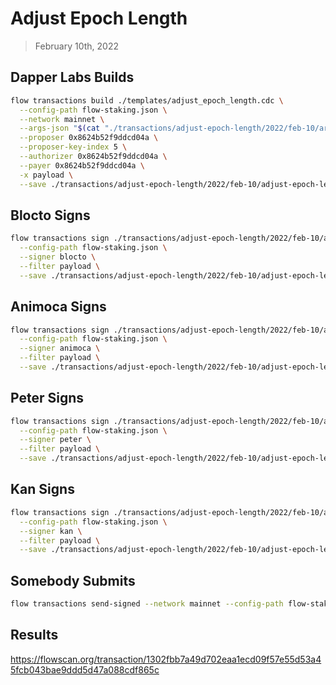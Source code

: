 # Adjust Epoch Length

> February 10th, 2022

## Dapper Labs Builds

```sh
flow transactions build ./templates/adjust_epoch_length.cdc \
  --config-path flow-staking.json \
  --network mainnet \
  --args-json "$(cat "./transactions/adjust-epoch-length/2022/feb-10/arguments.json")" \
  --proposer 0x8624b52f9ddcd04a \
  --proposer-key-index 5 \
  --authorizer 0x8624b52f9ddcd04a \
  --payer 0x8624b52f9ddcd04a \
  -x payload \
  --save ./transactions/adjust-epoch-length/2022/feb-10/adjust-epoch-length-feb-10-unsigned.rlp
```

## Blocto Signs

```sh
flow transactions sign ./transactions/adjust-epoch-length/2022/feb-10/adjust-epoch-length-feb-10-unsigned.rlp \
  --config-path flow-staking.json \
  --signer blocto \
  --filter payload \
  --save ./transactions/adjust-epoch-length/2022/feb-10/adjust-epoch-length-feb-10-sig-1.rlp
```

## Animoca Signs

```sh
flow transactions sign ./transactions/adjust-epoch-length/2022/feb-10/adjust-epoch-length-feb-10-sig-1.rlp \
  --config-path flow-staking.json \
  --signer animoca \
  --filter payload \
  --save ./transactions/adjust-epoch-length/2022/feb-10/adjust-epoch-length-feb-10-sig-2.rlp
```

## Peter Signs

```sh
flow transactions sign ./transactions/adjust-epoch-length/2022/feb-10/adjust-epoch-length-feb-10-sig-2.rlp \
  --config-path flow-staking.json \
  --signer peter \
  --filter payload \
  --save ./transactions/adjust-epoch-length/2022/feb-10/adjust-epoch-length-feb-10-sig-3.rlp
```

## Kan Signs

```sh
flow transactions sign ./transactions/adjust-epoch-length/2022/feb-10/adjust-epoch-length-feb-10-sig-3.rlp \
  --config-path flow-staking.json \
  --signer kan \
  --filter payload \
  --save ./transactions/adjust-epoch-length/2022/feb-10/adjust-epoch-length-feb-10-sig-complete.rlp
```


## Somebody Submits

```sh
flow transactions send-signed --network mainnet --config-path flow-staking.json ./transactions/adjust-epoch-length/2022/feb-10/adjust-epoch-length-feb-10-sig-complete.rlp
```

## Results

https://flowscan.org/transaction/1302fbb7a49d702eaa1ecd09f57e55d53a45fcb043bae9ddd5d47a088cdf865c
